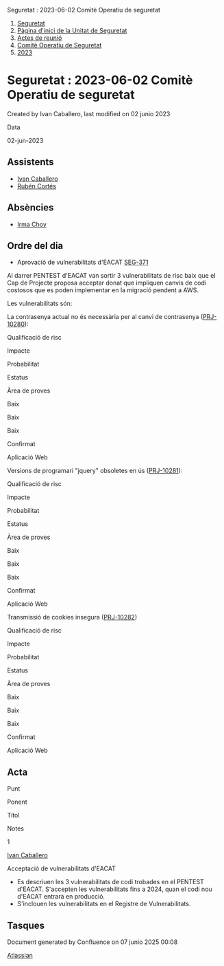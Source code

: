 Seguretat : 2023-06-02 Comitè Operatiu de seguretat  

1.  [Seguretat](index.md)
2.  [Pàgina d'inici de la Unitat de Seguretat](15368362.md)
3.  [Actes de reunió](26317880.md)
4.  [Comitè Operatiu de Seguretat](81855047.md)
5.  [2023](2023_100010194.md)

Seguretat : 2023-06-02 Comitè Operatiu de seguretat
===================================================

Created by Ivan Caballero, last modified on 02 junio 2023

Data

02-jun-2023

Assistents
----------

*   [Ivan Caballero](https://confluence.aoc.cat/display/~icaballero)
*   [Rubén Cortés](https://confluence.aoc.cat/display/~rcortes)

Absències
---------

*   [Irma Choy](https://confluence.aoc.cat/display/~ichoy)

Ordre del dia
-------------

*   Aprovació de vulnerabilitats d'EACAT [SEG-371](https://contacte.aoc.cat/browse/SEG-371)

  

Al darrer PENTEST d'EACAT van sortir 3 vulnerabilitats de risc baix que el Cap de Projecte proposa acceptar donat que impliquen canvis de codi costosos que es poden implementar en la migració pendent a AWS.

Les vulnerabilitats són:

La contrasenya actual no és necessària per al canvi de contrasenya ([PRJ-10280](https://contacte.aoc.cat/browse/PRJ-10280)):

Qualificació de risc

Impacte

Probabilitat

Estatus

Àrea de proves

Baix

Baix

Baix

Confirmat

Aplicació Web

  

Versions de programari "jquery" obsoletes en ús ([PRJ-10281](https://contacte.aoc.cat/browse/PRJ-10281)):

Qualificació de risc

Impacte

Probabilitat

Estatus

Àrea de proves

Baix

Baix

Baix

Confirmat

Aplicació Web

  

Transmissió de cookies insegura ([PRJ-10282](https://contacte.aoc.cat/browse/PRJ-10282))

Qualificació de risc

Impacte

Probabilitat

Estatus

Àrea de proves

Baix

Baix

Baix

Confirmat

Aplicació Web

  

Acta
----

Punt

Ponent

Títol

Notes

1

[Ivan Caballero](https://confluence.aoc.cat/display/~icaballero)

Acceptació de vulnerabilitats d'EACAT

*   Es descriuen les 3 vulnerabilitats de codi trobades en el PENTEST d'EACAT. S'accepten les vulnerabilitats fins a 2024, quan el codi nou d'EACAT entrarà en producció.
*   S'inclouen les vulnerabilitats en el Registre de Vulnerabilitats.

  

  

  

  

Tasques
-------

Document generated by Confluence on 07 junio 2025 00:08

[Atlassian](http://www.atlassian.com/)